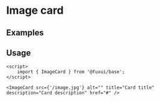 <script>
	import Example from './Example.svelte';
</script>

# Image card

## Examples

<Example />

## Usage

```svelte
<script>
	import { ImageCard } from '@fuxui/base';
</script>

<ImageCard src={'/image.jpg'} alt="" title="Card title" description="Card description" href="#" />
```
